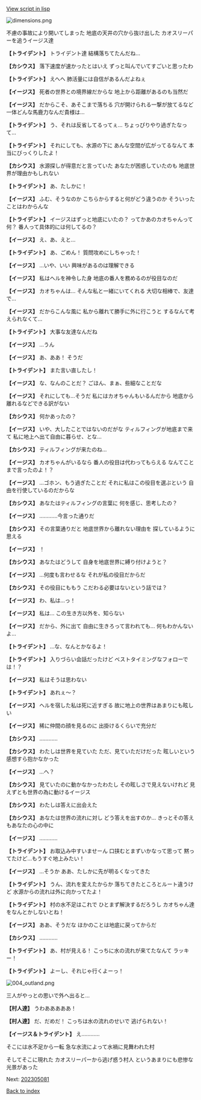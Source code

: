 [View script in lisp](../scripts/202305070.txt)

![dimensions.png](../images/backgrounds/dimensions.png)

不慮の事故により開いてしまった
地底の天井の穴から抜け出した
カオスリーパーを追うイージス達

**【トライデント】**
トライデント達
結構落ちてたんだね…

**【カシウス】**
落下速度が速かったとはいえ
ずっと叫んでいてすごいと思ったわ

**【トライデント】**
えへへ
肺活量には自信があるんだよねぇ

**【イージス】**
死者の世界との境界線だからな
地上から距離があるのも当然だ

**【イージス】**
だからこそ、あそこまで落ちる
穴が開けられる一撃が放てるなど
一体どんな馬鹿力なんだ貴様は…

**【トライデント】**
う、それは反省してるってぇ…
ちょっぴりやり過ぎたなって…

**【トライデント】**
それにしても、水源の下に
あんな空間が広がってるなんて
本当にびっくりしたよ！

**【カシウス】**
水源探しが得意だと言っていた
あなたが困惑していたのも
地底世界が理由かもしれない

**【トライデント】**
あ、たしかに！

**【イージス】**
ふむ、そうなのか
こちらからすると何がどう違うのか
そういったことはわからんな

**【トライデント】**
イージスはずっと地底にいたの？
ってかあのカオちゃんって何？
番人って具体的には何してるの？

**【イージス】**
え、あ、えと…

**【トライデント】**
あ、ごめん！
質問攻めにしちゃった！

**【イージス】**
…いや、いい
興味があるのは理解できる

**【イージス】**
私はヘルを神令した身
地底の番人を務めるのが役目なのだ

**【イージス】**
カオちゃんは…
そんな私と一緒にいてくれる
大切な相棒で、友達で…

**【イージス】**
だからこんな風に
私から離れて勝手に外に行こうと
するなんて考えられなくて…

**【トライデント】**
大事な友達なんだね

**【イージス】**
…うん

**【イージス】**
あ、ああ！
そうだ

**【トライデント】**
また言い直したし！

**【イージス】**
な、なんのことだ？
ごほん、まぁ、些細なことだな

**【イージス】**
それにしても…そうだ
私にはカオちゃんもいるんだから
地底から離れるなどできる訳がない

**【カシウス】**
何かあったの？

**【イージス】**
いや、大したことではないのだがな
ティルフィングが地底まで来て
私に地上へ出て自由に暮らせ、とな…

**【カシウス】**
ティルフィングが来たのね…

**【イージス】**
カオちゃんがいるなら
番人の役目は代わってもらえる
なんてことまで言ったのよ！？

**【イージス】**
…ゴホン、もう過ぎたことだ
それに私はこの役目を選ぶという
自由を行使しているのだからな

**【カシウス】**
あなたはティルフィングの言葉に
何を感じ、思考したの？

**【イージス】**
…………今言った通りだ

**【カシウス】**
その言葉通りだと
地底世界から離れない理由を
探しているように思える

**【イージス】**
！

**【カシウス】**
あなたはどうして
自身を地底世界に縛り付けようと？

**【イージス】**
…何度も言わせるな
それが私の役目だからだ

**【カシウス】**
その役目にももう
こだわる必要はないという話では？

**【イージス】**
わ、私は…っ！

**【イージス】**
私は…
この生き方以外を、知らない

**【イージス】**
だから、外に出て
自由に生きろって言われても…
何もわかんないよ…

**【トライデント】**
…な、なんとかなるよ！

**【トライデント】**
入りづらい会話だったけど
ベストタイミングなフォローでは！？

**【イージス】**
私はそうは思わない

**【トライデント】**
あれぇ～？

**【イージス】**
ヘルを宿した私は死に近すぎる
故に地上の世界はあまりにも眩しい

**【イージス】**
稀に仲間の顔を見るのに
出掛けるくらいで充分だ

**【カシウス】**
…………

**【カシウス】**
わたしは世界を見ていた
ただ、見ていただけだった
眩しいという感想すら抱かなかった

**【イージス】**
…へ？

**【カシウス】**
見ていたのに動かなかったわたし
その眩しさで見えないけれど
見えずとも世界の為に動けるイージス

**【カシウス】**
わたしは答えに出会えた

**【カシウス】**
あなたは世界の流れに対し
どう答えを出すのか…
きっとその答えもあなたの心の中に

**【イージス】**
…………

**【トライデント】**
お取込み中すいませーん
口挟むとまずいかなって思って
黙ってたけど…もうすぐ地上みたい！

**【イージス】**
…そうか
ああ、たしかに先が明るくなってきた

**【トライデント】**
うん、流れを変えたからか
落ちてきたところとルート違うけど
水源からの流れは外に向かってたよ！

**【トライデント】**
村の水不足はこれで
ひとまず解決するだろうし
カオちゃん達をなんとかしないとね！

**【イージス】**
ああ、そうだな
ほかのことは地底に戻ってからだ

**【カシウス】**
…………

**【トライデント】**
あ、村が見える！
こっちに水の流れが来てたなんて
ラッキー！

**【トライデント】**
よーし、それじゃ行くよーっ！

![004_outland.png](../images/backgrounds/004_outland.png)

三人がやっとの思いで外へ出ると…

**【村人達】**
うわあああああ！

**【村人達】**
だ、だめだ！
こっちは水の流れのせいで
逃げられない！

**【イージス＆トライデント】**
え…………

そこには水不足から一転
急な水流によって水禍に見舞われた村

そしてそこに現れた
カオスリーパーから逃げ惑う村人
というあまりにも悲惨な光景があった


Next: [202305081](202305081.md)

[Back to index](index.md)
